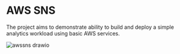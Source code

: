 # AWS SNS

The project aims to demonstrate ability to build and deploy a simple analytics workload using basic AWS services.

![awssns drawio](https://user-images.githubusercontent.com/77594565/176808962-8afc7106-e316-4acb-96d6-84cda53dfd5a.png)
